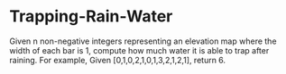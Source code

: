 # Trapping-Rain-Water
Given n non-negative integers representing an elevation map where the width of each bar is 1, compute how much water it is able to trap after raining.  For example,  Given [0,1,0,2,1,0,1,3,2,1,2,1], return 6.
